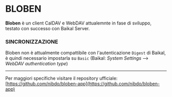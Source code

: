 # BLOBEN
**Bloben** è un client CalDAV e WebDAV attualemnte in fase di sviluppo, testato con successo con Baikal Server.

### SINCRONIZZAZIONE
Bloben non è attualmente compattibile con l'autenticazione `Digest` di Baikal, è quindi necessario impostarla su `Basic` (Baikal: *System Settings* --> *WebDAV authentication type*)


---
Per maggiori specifiche visitare il repository ufficiale:
[https://github.com/nibdo/bloben-app](https://github.com/nibdo/bloben-app)